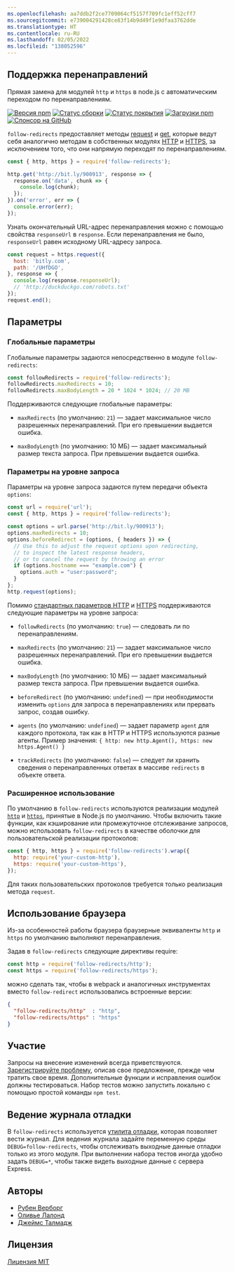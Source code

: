 ```yaml
---
ms.openlocfilehash: aa7ddb2f2ce7709064cf5157f709fc1eff52cff7
ms.sourcegitcommit: e739004291428ce83f14b9d49f1e9dfaa3762dde
ms.translationtype: HT
ms.contentlocale: ru-RU
ms.lasthandoff: 02/05/2022
ms.locfileid: "138052596"
---
```

## <a name="follow-redirects"></a>Поддержка перенаправлений

Прямая замена для модулей `http` и `https` в node.js с автоматическим переходом по перенаправлениям.

[![Версия npm](https://img.shields.io/npm/v/follow-redirects.svg)](https://www.npmjs.com/package/follow-redirects)
[![Статус сборки](https://github.com/follow-redirects/follow-redirects/workflows/CI/badge.svg)](https://github.com/follow-redirects/follow-redirects/actions)
[![Статус покрытия](https://coveralls.io/repos/follow-redirects/follow-redirects/badge.svg?branch=master)](https://coveralls.io/r/follow-redirects/follow-redirects?branch=master)
[![Загрузки npm](https://img.shields.io/npm/dm/follow-redirects.svg)](https://www.npmjs.com/package/follow-redirects)
[![Спонсор на GitHub](https://img.shields.io/static/v1?label=Sponsor&message=%F0%9F%92%96&logo=GitHub)](https://github.com/sponsors/RubenVerborgh)

`follow-redirects` предоставляет методы [request](https://nodejs.org/api/http.html#http_http_request_options_callback) и [get](https://nodejs.org/api/http.html#http_http_get_options_callback), которые ведут себя аналогично методам в собственных модулях [HTTP](https://nodejs.org/api/http.html#http_http_request_options_callback) и [HTTPS](https://nodejs.org/api/https.html#https_https_request_options_callback), за исключением того, что они напрямую переходят по перенаправлениям.

```javascript
const { http, https } = require('follow-redirects');

http.get('http://bit.ly/900913', response => {
  response.on('data', chunk => {
    console.log(chunk);
  });
}).on('error', err => {
  console.error(err);
});
```

Узнать окончательный URL-адрес перенаправления можно с помощью свойства `responseUrl` в `response`.
Если перенаправления не было, `responseUrl` равен исходному URL-адресу запроса.

```javascript
const request = https.request({
  host: 'bitly.com',
  path: '/UHfDGO',
}, response => {
  console.log(response.responseUrl);
  // 'http://duckduckgo.com/robots.txt'
});
request.end();
```

## <a name="options"></a>Параметры
### <a name="global-options"></a>Глобальные параметры
Глобальные параметры задаются непосредственно в модуле `follow-redirects`:

```javascript
const followRedirects = require('follow-redirects');
followRedirects.maxRedirects = 10;
followRedirects.maxBodyLength = 20 * 1024 * 1024; // 20 MB
```

Поддерживаются следующие глобальные параметры:

- `maxRedirects` (по умолчанию: `21`) — задает максимальное число разрешенных перенаправлений. При его превышении выдается ошибка.

- `maxBodyLength` (по умолчанию: 10 МБ) — задает максимальный размер текста запроса. При превышении выдается ошибка.

### <a name="per-request-options"></a>Параметры на уровне запроса
Параметры на уровне запроса задаются путем передачи объекта `options`:

```javascript
const url = require('url');
const { http, https } = require('follow-redirects');

const options = url.parse('http://bit.ly/900913');
options.maxRedirects = 10;
options.beforeRedirect = (options, { headers }) => {
  // Use this to adjust the request options upon redirecting,
  // to inspect the latest response headers,
  // or to cancel the request by throwing an error
  if (options.hostname === "example.com") {
    options.auth = "user:password";
  }
};
http.request(options);
```

Помимо [стандартных параметров HTTP](https://nodejs.org/api/http.html#http_http_request_options_callback) и [HTTPS](https://nodejs.org/api/https.html#https_https_request_options_callback) поддерживаются следующие параметры на уровне запроса:
- `followRedirects` (по умолчанию: `true`) — следовать ли по перенаправлениям.

- `maxRedirects` (по умолчанию: `21`) — задает максимальное число разрешенных перенаправлений. При его превышении выдается ошибка.

- `maxBodyLength` (по умолчанию: 10 МБ) — задает максимальный размер текста запроса. При превышении выдается ошибка.

- `beforeRedirect` (по умолчанию: `undefined`) — при необходимости изменить `options` для запроса в перенаправлениях или прервать запрос, создав ошибку.

- `agents` (по умолчанию: `undefined`) — задает параметр `agent` для каждого протокола, так как в HTTP и HTTPS используются разные агенты. Пример значения: `{ http: new http.Agent(), https: new https.Agent() }`

- `trackRedirects` (по умолчанию: `false`) — следует ли хранить сведения о перенаправленных ответах в массиве `redirects` в объекте ответа.


### <a name="advanced-usage"></a>Расширенное использование
По умолчанию в `follow-redirects` используются реализации модулей [`http`](https://nodejs.org/api/http.html) и [`https`](https://nodejs.org/api/https.html), принятые в Node.js по умолчанию.
Чтобы включить такие функции, как кэширование или промежуточное отслеживание запросов, можно использовать `follow-redirects` в качестве оболочки для пользовательской реализации протоколов:

```javascript
const { http, https } = require('follow-redirects').wrap({
  http: require('your-custom-http'),
  https: require('your-custom-https'),
});
```

Для таких пользовательских протоколов требуется только реализация метода `request`.

## <a name="browser-usage"></a>Использование браузера

Из-за особенностей работы браузера браузерные эквиваленты `http` и `https` по умолчанию выполняют перенаправления.

Задав в `follow-redirects` следующие директивы require:
```javascript
const http = require('follow-redirects/http');
const https = require('follow-redirects/https');
```
можно сделать так, чтобы в webpack и аналогичных инструментах вместо `follow-redirect` использовались встроенные версии:

```json
{
  "follow-redirects/http"  : "http",
  "follow-redirects/https" : "https"
}
```

## <a name="contributing"></a>Участие

Запросы на внесение изменений всегда приветствуются. [Зарегистрируйте проблему](https://github.com/follow-redirects/follow-redirects/issues), описав свое предложение, прежде чем тратить свое время. Дополнительные функции и исправления ошибок должны тестироваться. Набор тестов можно запустить локально с помощью простой команды `npm test`.

## <a name="debug-logging"></a>Ведение журнала отладки

В `follow-redirects` используется [утилита отладки](https://www.npmjs.com/package/debug), которая позволяет вести журнал. Для ведения журнала задайте переменную среды `DEBUG=follow-redirects`, чтобы отслеживать выходные данные отладки только из этого модуля. При выполнении набора тестов иногда удобно задать `DEBUG=*`, чтобы также видеть выходные данные с сервера Express.

## <a name="authors"></a>Авторы

- [Рубен Верборг](https://ruben.verborgh.org/)
- [Оливье Лалонд](mailto:olalonde@gmail.com)
- [Джеймс Талмадж](mailto:james@talmage.io)

## <a name="license"></a>Лицензия

[Лицензия MIT](https://github.com/follow-redirects/follow-redirects/blob/master/LICENSE)
